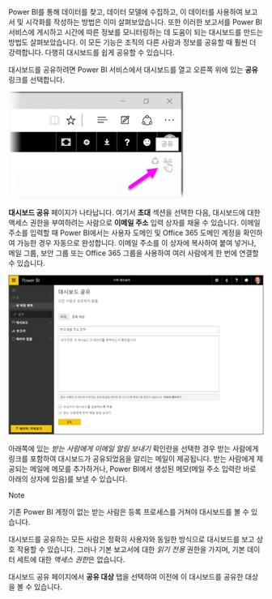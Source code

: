 Power BI를 통해 데이터를 찾고, 데이터 모델에 수집하고, 이 데이터를 사용하여 보고서 및 시각화를 작성하는 방법은 이미 살펴보았습니다. 또한 이러한 보고서를 Power BI 서비스에 게시하고 시간에 따른 정보를 모니터링하는 데 도움이 되는 대시보드를 만드는 방법도 살펴보았습니다. 이 모든 기능은 조직의 다른 사람과 정보를 공유할 때 훨씬 더 강력합니다. 다행히 대시보드를 쉽게 공유할 수 있습니다.

대시보드를 공유하려면 Power BI 서비스에서 대시보드를 열고 오른쪽 위에 있는 **공유** 링크를 선택합니다.

![](media/4-4-share-dashboards/4-4_1.png)

**대시보드 공유** 페이지가 나타납니다. 여기서 **초대** 섹션을 선택한 다음, 대시보드에 대한 액세스 권한을 부여하려는 사람으로 **이메일 주소** 입력 상자를 채울 수 있습니다. 이메일 주소를 입력할 때 Power BI에서는 사용자 도메인 및 Office 365 도메인 계정을 확인하여 가능한 경우 자동으로 완성합니다. 이메일 주소를 이 상자에 복사하여 붙여 넣거나, 메일 그룹, 보안 그룹 또는 Office 365 그룹을 사용하여 여러 사람에게 한 번에 연결할 수 있습니다.

![](media/4-4-share-dashboards/4-4_2.png)

아래쪽에 있는 *받는 사람에게 이메일 알림 보내기* 확인란을 선택한 경우 받는 사람에게 링크를 포함하여 대시보드가 공유되었음을 알리는 메일이 제공됩니다. 받는 사람에게 제공되는 메일에 메모를 추가하거나, Power BI에서 생성된 메모(메일 주소 입력란 바로 아래의 상자에 있음)를 보낼 수 있습니다.

>[!NOTE]
>기존 Power BI 계정이 없는 받는 사람은 등록 프로세스를 거쳐야 대시보드를 볼 수 있습니다.
> 
> 

대시보드를 공유하는 모든 사람은 정확히 사용자와 동일한 방식으로 대시보드를 보고 상호 작용할 수 있습니다. 그러나 기본 보고서에 대한 *읽기 전용* 권한을 가지며, 기본 데이터 세트에 대한 *액세스 권한*은 없습니다.

대시보드 공유 페이지에서 **공유 대상** 탭을 선택하여 이전에 이 대시보드를 공유한 대상을 볼 수 있습니다.

